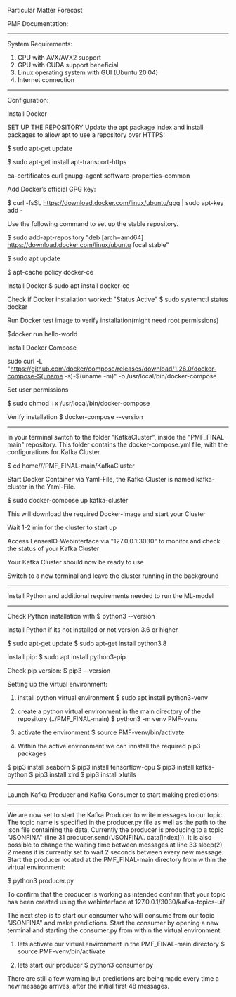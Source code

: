 Particular Matter Forecast
 
PMF Documentation:

___

 
System Requirements:
 
1. CPU with AVX/AVX2 support 
2. GPU with CUDA support beneficial 
3. Linux operating system with GUI (Ubuntu 20.04) 
4. Internet connection
 
___
 
Configuration:
 
Install Docker
 
SET UP THE REPOSITORY Update the apt package index and install packages to allow apt to use a repository over HTTPS:
 
$ sudo apt-get update
 
$ sudo apt-get install apt-transport-https

ca-certificates
curl
gnupg-agent
software-properties-common
 
Add Docker’s official GPG key:
 
$ curl -fsSL https://download.docker.com/linux/ubuntu/gpg | sudo apt-key add -
 
Use the following command to set up the stable repository.
 
$ sudo add-apt-repository "deb [arch=amd64] https://download.docker.com/linux/ubuntu focal stable"
 
$ sudo apt update
 
$ apt-cache policy docker-ce
 
Install Docker $ sudo apt install docker-ce
 
Check if Docker installation worked: "Status Active" $ sudo systemctl status docker
 
Run Docker test image to verify installation(might need root permissions)
 
$docker run hello-world
 
Install Docker Compose
 
sudo curl -L "https://github.com/docker/compose/releases/download/1.26.0/docker-compose-$(uname -s)-$(uname -m)" -o /usr/local/bin/docker-compose
 
Set user permissions
 
$ sudo chmod +x /usr/local/bin/docker-compose
 
Verify installation $ docker-compose --version
 
 ___
 
In your terminal switch to the folder "KafkaCluster", inside the "PMF_FINAL-main" repository. This folder  contains the docker-compose.yml file, with the configurations for Kafka Cluster.
 
$ cd home/<user>/<downloadLocation>/PMF_FINAL-main/KafkaCluster
 
Start Docker Container via Yaml-File, the Kafka Cluster is named kafka-cluster in the Yaml-File.
 
$ sudo docker-compose up kafka-cluster

This will download the required Docker-Image and start your Cluster
 
Wait 1-2 min for the cluster to start up
 
Access LensesIO-Webinterface via "127.0.0.1:3030" to monitor and check the status of your Kafka Cluster

Your Kafka Cluster should now be ready to use
 
Switch to a new terminal and leave the cluster running in the background

___
 
 Install Python and additional requirements needed to run the ML-model 
 
 ___
 
Check Python installation with $ python3 --version
 
Install Python if its not installed or not version 3.6 or higher
 
$ sudo apt-get update $ sudo apt-get install python3.8
 
Install pip: 
$ sudo apt install python3-pip 
 
Check pip version: 
$ pip3 --version
 

Setting up the virtual environment: 
 
1) install python virtual environment
$ sudo apt install python3-venv
 
2) create a python virtual environment in the main directory of the repository (../PMF_FINAL-main) 
$ python3 -m venv PMF-venv 
 
3) activate the environment
$ source PMF-venv/bin/activate
 
4) Within the active environment we can innstall the required pip3 packages
 
$ pip3 install seaborn
$ pip3 install tensorflow-cpu
$ pip3 install kafka-python
$ pip3 install xlrd
$ pip3 install xlutils

___

Launch Kafka Producer and Kafka Consumer to start making predictions:

___
 
We are now set to start the Kafka Producer to write messages to our topic. The topic name is specified in the producer.py file as well as the path to the json file containing the data. Currently the producer is producing to a topic "JSONFINA" (line 31 producer.send('JSONFINA'. data[index])). It is also possible to change the waiting time between messages at line 33 sleep(2), 2 means it is currently set to wait 2 seconds between every new message.
Start the producer located at the PMF_FINAL-main directory from within the virtual environment:
 
$ python3 producer.py
 
To confirm that the producer is working as intended confirm that your topic has been created using the webinterface at 127.0.0.1/3030/kafka-topics-ui/
 

The next step is to start our consumer who will consume from our topic "JSONFINA" and make predictions.
Start the consumer by opening a new terminal and starting the consumer.py from within the virtual environment.
 
1) lets activate our virtual environment in the PMF_FINAL-main directory
$ source PMF-venv/bin/activate
 
2) lets start our producer
$ python3 consumer.py
 
There are still a few warning but predictions are being made every time a new message arrives, after the initial first 48 messages.


